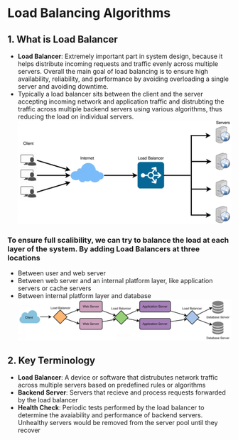 # Load Balancing Algorithms
## 1. What is Load Balancer
- **Load Balancer**: Extremely important part in system design, because it helps distribute incoming requests and traffic evenly across multiple servers. Overall the main goal of load balancing is to ensure high availability, reliability, and performance by avoiding overloading a single server and avoiding downtime.
- Typically a load balancer sits between the client and the server accepting incoming network and application traffic and distrubting the traffic across multiple backend servers using various algorithms, thus reducing the load on individual servers.
![alt text](image.png) <br>
### To ensure full scalibility, we can try to balance the load at each layer of the system. By adding Load Balancers at three locations
- Between user and web server
- Between web server and an internal platform layer, like application servers or cache servers
- Between internal platform layer and database
![alt text](image-1.png)
## 2. Key Terminology
- **Load Balancer**: A device or software that distrubutes network traffic across multiple servers based on predefined rules or algorithms 
- **Backend Server**: Servers that recieve and process requests forwarded by the load balancer
- **Health Check**: Periodic tests performed by the load balancer to determine the avaiability and performance of backend servers. Unhealthy servers would be removed from the server pool until they recover